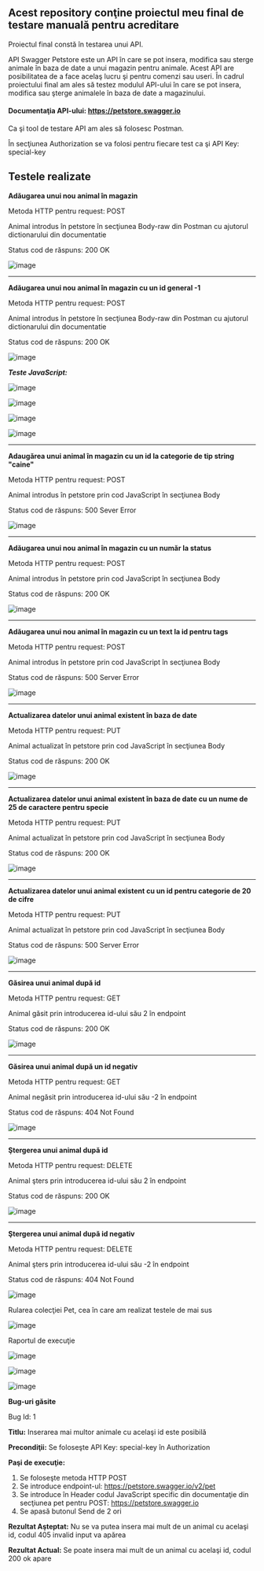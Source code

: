 ## Acest repository conţine proiectul meu final de testare manuală pentru acreditare

Proiectul final constă în testarea unui API. 

API Swagger Petstore este un API în care se pot insera, modifica sau sterge animale în baza de date a unui magazin pentru animale. Acest API are posibilitatea de a face acelaş lucru şi pentru comenzi sau useri. În cadrul proiectului final am ales să testez modulul API-ului în care se pot insera, modifica sau şterge animalele în baza de date a magazinului.

 #### Documentaţia API-ului: https://petstore.swagger.io

Ca şi tool de testare API am ales să folosesc Postman.

În secţiunea Authorization se va folosi pentru fiecare test ca şi API Key: special-key

## Testele realizate

**Adăugarea unui nou animal în magazin**

Metoda HTTP pentru request: POST

Animal introdus în petstore în secţiunea Body-raw din Postman cu ajutorul dictionarului din documentatie 

Status cod de răspuns: 200 OK

![image](https://github.com/BirtasAdrian/Testare-Manuala-Proiect-Final-Acreditare/assets/90641668/33032aea-1fe3-45a1-9aa4-27790c1f7b5a)


-----------------------------------------

**Adăugarea unui nou animal în magazin cu un id general -1**

Metoda HTTP pentru request: POST

Animal introdus în petstore în secţiunea Body-raw din Postman cu ajutorul dictionarului din documentatie 

Status cod de răspuns: 200 OK

![image](https://github.com/BirtasAdrian/Testare-Manuala-Proiect-Final-Acreditare/assets/90641668/b9ef2657-b8f3-4197-8697-cf5b3b060079)

***Teste JavaScript:***

![image](https://github.com/BirtasAdrian/Testare-Manuala-Proiect-Final-Acreditare/assets/90641668/396a9636-c894-4b71-8c06-6c7ff74212f1)

![image](https://github.com/BirtasAdrian/Testare-Manuala-Proiect-Final-Acreditare/assets/90641668/1ffc3cac-9d26-4cd1-94e8-3859f9804e15)

![image](https://github.com/BirtasAdrian/Testare-Manuala-Proiect-Final-Acreditare/assets/90641668/91c88cf2-2a57-43fe-8160-51a7fb190a19)

![image](https://github.com/BirtasAdrian/Testare-Manuala-Proiect-Final-Acreditare/assets/90641668/755c6abd-ddb7-4311-acbd-160ca7287d86)


-----------------------------------------
**Adaugărea unui animal în magazin cu un id la categorie de tip string "caine"**

Metoda HTTP pentru request: POST

Animal introdus în petstore prin cod JavaScript în secţiunea Body

Status cod de răspuns: 500 Sever Error

![image](https://github.com/BirtasAdrian/Testare-Manuala-Proiect-Final-Acreditare/assets/90641668/d754f0e7-4482-4fe7-9ccd-9e92fb924ef6)

-----------------------------------------

**Adăugarea unui nou animal în magazin cu un număr la status**

Metoda HTTP pentru request: POST

Animal introdus în petstore prin cod JavaScript în secţiunea Body

Status cod de răspuns: 200 OK

![image](https://github.com/BirtasAdrian/Testare-Manuala-Proiect-Final-Acreditare/assets/90641668/90fe25ce-00bb-44fd-afeb-2d54c66bfce5)

-----------------------------------------

**Adăugarea unui nou animal în magazin cu un text la id pentru tags**

Metoda HTTP pentru request: POST

Animal introdus în petstore prin cod JavaScript în secţiunea Body

Status cod de răspuns: 500 Server Error

![image](https://github.com/BirtasAdrian/Testare-Manuala-Proiect-Final-Acreditare/assets/90641668/07a193b9-697b-4e64-83db-bbe16b420334)

-----------------------------------------

**Actualizarea datelor unui animal existent în baza de date**

Metoda HTTP pentru request: PUT

Animal actualizat în petstore prin cod JavaScript în secţiunea Body

Status cod de răspuns: 200 OK

![image](https://github.com/BirtasAdrian/Testare-Manuala-Proiect-Final-Acreditare/assets/90641668/6f3356e1-9195-4e8e-8ff2-b5e4ae24dede)

-----------------------------------------

**Actualizarea datelor unui animal existent în baza de date cu un nume de 25 de caractere pentru specie**

Metoda HTTP pentru request: PUT

Animal actualizat în petstore prin cod JavaScript în secţiunea Body

Status cod de răspuns: 200 OK

![image](https://github.com/BirtasAdrian/Testare-Manuala-Proiect-Final-Acreditare/assets/90641668/dc06df94-2b9f-46f5-825c-7c4c7ad2fb6f)

-----------------------------------------

**Actualizarea datelor unui animal existent cu un id pentru categorie de 20 de cifre**

Metoda HTTP pentru request: PUT

Animal actualizat în petstore prin cod JavaScript în secţiunea Body

Status cod de răspuns: 500 Server Error

![image](https://github.com/BirtasAdrian/Testare-Manuala-Proiect-Final-Acreditare/assets/90641668/7f832a86-70e8-4278-900d-9f5ee85b1e04)

-----------------------------------------

**Găsirea unui animal după id**

Metoda HTTP pentru request: GET

Animal găsit prin introducerea id-ului său 2 în endpoint

Status cod de răspuns: 200 OK

![image](https://github.com/BirtasAdrian/Testare-Manuala-Proiect-Final-Acreditare/assets/90641668/c332c912-2234-477e-ba3a-5c9e69548610)

-----------------------------------------

**Găsirea unui animal după un id negativ**

Metoda HTTP pentru request: GET

Animal negăsit prin introducerea id-ului său -2 în endpoint

Status cod de răspuns: 404 Not Found

![image](https://github.com/BirtasAdrian/Testare-Manuala-Proiect-Final-Acreditare/assets/90641668/a36858dc-93d3-4b6a-94c6-b7727d69bca0)

-----------------------------------------

**Ştergerea unui animal după id**

Metoda HTTP pentru request: DELETE

Animal şters prin introducerea id-ului său 2 în endpoint

Status cod de răspuns: 200 OK

![image](https://github.com/BirtasAdrian/Testare-Manuala-Proiect-Final-Acreditare/assets/90641668/b142f473-8021-461b-960e-b801d8828b65)

-----------------------------------------

**Ştergerea unui animal după id negativ**

Metoda HTTP pentru request: DELETE

Animal şters prin introducerea id-ului său -2 în endpoint

Status cod de răspuns: 404 Not Found

![image](https://github.com/BirtasAdrian/Testare-Manuala-Proiect-Final-Acreditare/assets/90641668/3752c286-c300-48a1-8f22-6dc1150c8976)


Rularea colecţiei Pet, cea în care am realizat testele de mai sus

![image](https://github.com/BirtasAdrian/Testare-Manuala-Proiect-Final-Acreditare/assets/90641668/ebd8ce82-10f6-4d09-b95f-e2967970969c)

Raportul de execuţie 

![image](https://github.com/BirtasAdrian/Testare-Manuala-Proiect-Final-Acreditare/assets/90641668/031d6306-cccb-494f-91b0-7004a58d4d7e)

![image](https://github.com/BirtasAdrian/Testare-Manuala-Proiect-Final-Acreditare/assets/90641668/4c74b96a-ab8f-4736-b85d-199aded2e51f)

![image](https://github.com/BirtasAdrian/Testare-Manuala-Proiect-Final-Acreditare/assets/90641668/9e65c3af-f1bb-437b-bbe8-334b0c14934d)


**Bug-uri găsite**

Bug Id: 1

**Titlu:** Inserarea mai multor animale cu acelaşi id este posibilă

**Precondiţii:** Se foloseşte API Key: special-key în Authorization

**Paşi de execuţie:**
1. Se foloseşte metoda HTTP POST
2. Se introduce endpoint-ul: https://petstore.swagger.io/v2/pet
3. Se introduce în Header codul JavaScript specific din documentaţie din secţiunea pet pentru POST:
https://petstore.swagger.io
4. Se apasă butonul Send de 2 ori

**Rezultat Aşteptat:**
Nu se va putea insera mai mult de un animal cu acelaşi id, codul 405 invalid input va apărea

**Rezultat Actual:**
Se poate insera mai mult de un animal cu acelaşi id, codul 200 ok apare


